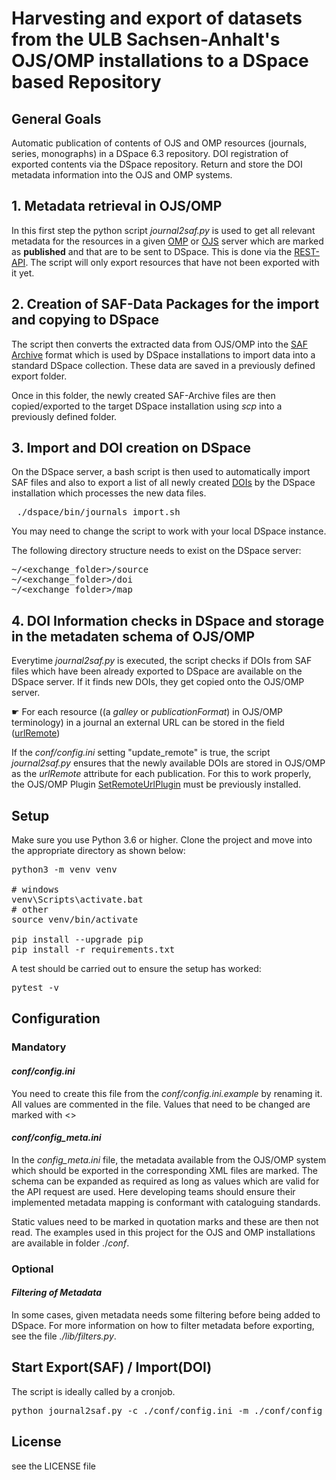 # Harvesting and export of datasets from the ULB Sachsen-Anhalt's OJS/OMP installations to a DSpace based Repository


## General Goals 

Automatic publication of contents of OJS and OMP resources (journals, series, monographs) in a DSpace 6.3 repository.
DOI registration of exported contents via the DSpace repository.
Return and store the DOI metadata information into the OJS and OMP systems.



## 1. Metadata retrieval in OJS/OMP

In this first step the python script _journal2saf.py_ is used to get all relevant metadata for the resources in a given [OMP](https://pkp.sfu.ca/omp) or [OJS](https://pkp.sfu.ca/ojs/) server which are marked as **published** and that are to be sent to DSpace. This is done via the [REST-API](https://docs.pkp.sfu.ca/dev/api/ojs/3.3). The script will only export resources that have not been exported with it yet.
 
## 2. Creation of SAF-Data Packages for the import and copying to DSpace

The script then converts the extracted data from OJS/OMP into the [SAF Archive](https://wiki.lyrasis.org/display/DSDOC5x/Importing+and+Exporting+Items+via+Simple+Archive+Format) format which is used by DSpace installations to import data into a standard DSpace collection. These data are saved in a previously defined export folder. 

Once in this folder, the newly created SAF-Archive files are then copied/exported to the target DSpace installation using _scp_ into a previously defined folder. 


## 3. Import and DOI creation on DSpace
On the DSpace server, a bash script is then used to automatically import SAF files and also to export a list of all newly created [DOIs](https://www.doi.org/) by the DSpace installation which processes the new data files.

<pre>
 ./dspace/bin/journals_import.sh
</pre>
You may need to change the script to work with your local DSpace instance.

The following directory structure needs to exist on the DSpace server:
<pre>
~/&lt;exchange_folder>/source
~/&lt;exchange_folder>/doi
~/&lt;exchange_folder>/map
</pre>

## 4. DOI Information checks in DSpace and storage in the metadaten schema of OJS/OMP
Everytime _journal2saf.py_ is executed, the script checks if DOIs from SAF files which have been already exported to DSpace are available on the DSpace server. If it finds new DOIs, they get copied onto the OJS/OMP server.

&#9755; For each resource ((a _galley_ or _publicationFormat_) in OJS/OMP terminology) in a journal an external URL can be stored in the field ([urlRemote](https://docs.pkp.sfu.ca/dev/api/ojs/3.1#tag/Submissions/paths/~1submissions~1{submissionId}/get))


If the _conf/config.ini_ setting "update_remote" is true, the script _journal2saf.py_ ensures that the newly available DOIs are stored in OJS/OMP as the *urlRemote* attribute for each publication. For this to work properly, the OJS/OMP Plugin [SetRemoteUrlPlugin](https://github.com/ulb-sachsen-anhalt/setRemoteUrlPlugin) must be previously installed.


## Setup

Make sure you use Python 3.6 or higher. Clone the project and move into the appropriate directory as shown below:

<pre>
python3 -m venv venv

# windows
venv\Scripts\activate.bat
# other 
source venv/bin/activate

pip install --upgrade pip
pip install -r requirements.txt
</pre>
A test should be carried out to ensure the setup has worked:
<pre>
pytest -v
</pre>


## Configuration

### Mandatory

#### *conf/config.ini*
You need to create this file from the *conf/config.ini.example* by renaming it.
All values are commented in the file. Values that need to be changed are marked with &lt;>

#### *conf/config_meta.ini*

In the _config_meta.ini_ file, the metadata available from the OJS/OMP system which should be exported in the corresponding XML files are marked. The schema can be expanded as required as long as values which are valid for the API request are used. Here developing teams should ensure their implemented metadata mapping is conformant with cataloguing standards.

Static values need to be marked in quotation marks and these are then not read. The examples used in this project for the OJS and OMP installations are available in folder ./_conf_.

### Optional

#### *Filtering of Metadata*

In some cases, given metadata needs some filtering before being added to DSpace. For more information on how to filter metadata before exporting, see the file *./lib/filters.py*.

## Start Export(SAF) / Import(DOI)
The script is ideally called by a cronjob.

<pre>
python journal2saf.py -c ./conf/config.ini -m ./conf/config_meta_ojs.ini
</pre>
 


## 


## License

see the LICENSE file
